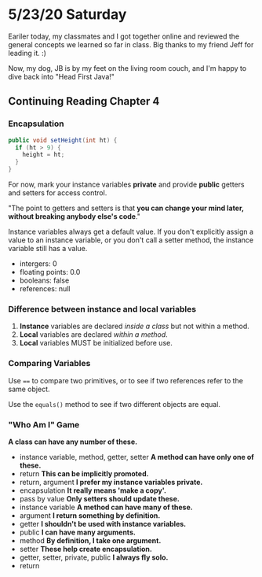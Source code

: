 # 5/23/20 Saturday 

Eariler today, my classmates and I got together online and reviewed the general concepts we learned so far in class. Big thanks to my friend Jeff for leading it. :) 

Now, my dog, JB is by my feet on the living room couch, and I'm happy to dive back into "Head First Java!"

## Continuing Reading Chapter 4 

### Encapsulation 
```java
public void setHeight(int ht) {
  if (ht > 9) {
    height = ht;
  }
}
```
For now, mark your instance variables **private** and provide **public** getters and setters for access control. 

"The point to getters and setters is that **you can change your mind later, without breaking anybody else's code**."

Instance variables always get a default value. If you don't explicitly assign a value to an instance variable, or you don't call a setter method, the instance variable still has a value.
  - intergers: 0
  - floating points: 0.0
  - booleans: false
  - references: null

### Difference between instance and local variables 
1. **Instance** variables are declared _inside a class_ but not within a method. 
2. **Local** variables are declared _within a method_.
3. **Local** variables MUST be initialized before use.

### Comparing Variables 
Use `==` to compare two primitives, or to see if two references refer to the same object. 

Use the `equals()` method to see if two different objects are equal. 

### "Who Am I" Game 
**A class can have any number of these.**
  - instance variable, method, getter, setter
**A method can have only one of these.**
  - return
**This can be implicitly promoted.**
  - return, argument
**I prefer my instance variables private.**
  - encapsulation
**It really means 'make a copy'.**
  - pass by value 
**Only setters should update these.**
  - instance variable 
**A method can have many of these.**
  - argument
**I return something by definition.**
  - getter
**I shouldn't be used with instance variables.**
  - public
**I can have many arguments.**
  - method
**By definition, I take one argument.**
  - setter
**These help create encapsulation.**
  - getter, setter, private, public 
**I always fly solo.**
  - return
